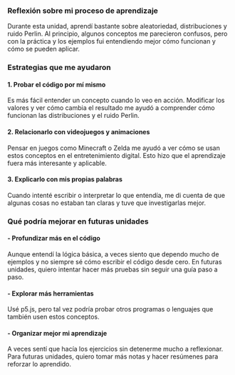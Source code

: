### Reflexión sobre mi proceso de aprendizaje

Durante esta unidad, aprendí bastante sobre aleatoriedad, distribuciones y ruido Perlin. Al principio, algunos conceptos me parecieron confusos, pero con la práctica y los ejemplos fui entendiendo mejor cómo funcionan y cómo se pueden aplicar.

### Estrategias que me ayudaron

#### 1. Probar el código por mí mismo

Es más fácil entender un concepto cuando lo veo en acción. Modificar los valores y ver cómo cambia el resultado me ayudó a comprender cómo funcionan las distribuciones y el ruido Perlin.

#### 2. Relacionarlo con videojuegos y animaciones

Pensar en juegos como Minecraft o Zelda me ayudó a ver cómo se usan estos conceptos en el entretenimiento digital. Esto hizo que el aprendizaje fuera más interesante y aplicable.

#### 3. Explicarlo con mis propias palabras

Cuando intenté escribir o interpretar lo que entendía, me di cuenta de que algunas cosas no estaban tan claras y tuve que investigarlas mejor.

### Qué podría mejorar en futuras unidades

#### - Profundizar más en el código

Aunque entendí la lógica básica, a veces siento que dependo mucho de ejemplos y no siempre sé cómo escribir el código desde cero. En futuras unidades, quiero intentar hacer más pruebas sin seguir una guía paso a paso.

#### - Explorar más herramientas

Usé p5.js, pero tal vez podría probar otros programas o lenguajes que también usen estos conceptos.

#### - Organizar mejor mi aprendizaje

A veces sentí que hacía los ejercicios sin detenerme mucho a reflexionar. Para futuras unidades, quiero tomar más notas y hacer resúmenes para reforzar lo aprendido.
